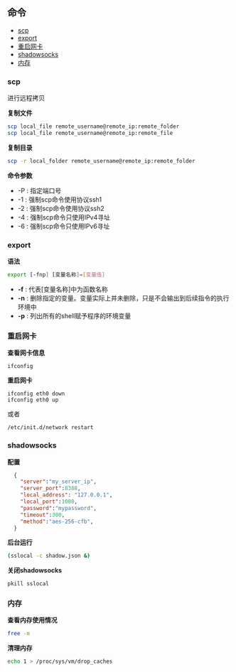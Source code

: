 ## 命令
* [scp](#scp)
* [export](#export)
* [重启网卡](#重启网卡)
* [shadowsocks](#shadowsocks)
* [内存](#内存)

### scp
进行远程拷贝

**复制文件**  
```bash
scp local_file remote_username@remote_ip:remote_folder  
scp local_file remote_username@remote_ip:remote_file  
```

**复制目录**
```bash
scp -r local_folder remote_username@remote_ip:remote_folder  
```

**命令参数**
* -P : 指定端口号
* -1 : 强制scp命令使用协议ssh1  
* -2 : 强制scp命令使用协议ssh2  
* -4 : 强制scp命令只使用IPv4寻址  
* -6 : 强制scp命令只使用IPv6寻址 

### export
**语法**
```bash
export [-fnp] [变量名称]=[变量值]
```
* **-f** : 代表[变量名称]中为函数名称
* **-n** : 删除指定的变量。变量实际上并未删除，只是不会输出到后续指令的执行环境中
* **-p** : 列出所有的shell赋予程序的环境变量

### 重启网卡

**查看网卡信息**
```
ifconfig
```

**重启网卡**
```
ifconfig eth0 down
ifconfig eth0 up
```
或者
```
/etc/init.d/network restart
```
### shadowsocks

**配置**
```json
  {
    "server":"my_server_ip",
    "server_port":8388,
    "local_address": "127.0.0.1",
    "local_port":1080,
    "password":"mypassword",
    "timeout":300,
    "method":"aes-256-cfb",
  }
```
**后台运行**
```bash
(sslocal -c shadow.json &)
```
**关闭shadowsocks**
```bash
pkill sslocal
```

### 内存
**查看内存使用情况**
```bash
free -m
```

**清理内存**
```bash
echo 1 > /proc/sys/vm/drop_caches
```
